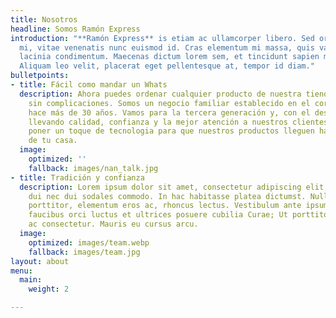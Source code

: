```yaml
---
title: Nosotros
headline: Somos Ramón Express
introduction: "**Ramón Express** is etiam ac ullamcorper libero. Sed ornare tempus
  mi, vitae venenatis nunc euismod id. Cras elementum mi massa, quis varius ipsum
  lacinia condimentum. Maecenas dictum lorem sem, et tincidunt sapien malesuada at.
  Aliquam leo velit, placerat eget pellentesque at, tempor id diam."
bulletpoints:
- title: Fácil como mandar un Whats
  description: Ahora puedes ordenar cualquier producto de nuestra tienda por Whatsapp,
    sin complicaciones. Somos un negocio familiar establecido en el corazón de Curridabat
    hace más de 30 años. Vamos para la tercera generación y, con el deseo de seguir
    llevando calidad, confianza y la mejor atención a nuestros clientes, decidimos
    poner un toque de tecnologia para que nuestros productos lleguen hasta la puerta
    de tu casa.
  image:
    optimized: ''
    fallback: images/nan_talk.jpg
- title: Tradición y confianza
  description: Lorem ipsum dolor sit amet, consectetur adipiscing elit. Integer tristique
    dui nec dui sodales commodo. In hac habitasse platea dictumst. Nulla non quam
    porttitor, elementum eros ac, rhoncus lectus. Vestibulum ante ipsum primis in
    faucibus orci luctus et ultrices posuere cubilia Curae; Ut porttitor vel purus
    ac consectetur. Mauris eu cursus arcu.
  image:
    optimized: images/team.webp
    fallback: images/team.jpg
layout: about
menu:
  main:
    weight: 2

---
```

